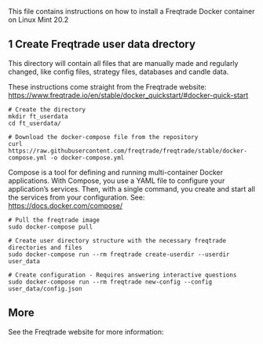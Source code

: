 This file contains instructions on how to install a Freqtrade Docker container on Linux Mint 20.2

## 1 Create Freqtrade user data drectory

This directory will contain all files that are manually made and regularly changed, like config files, strategy files, databases and candle data.

These instructions come straight from the Freqtrade website: https://www.freqtrade.io/en/stable/docker_quickstart/#docker-quick-start


```
# Create the directory
mkdir ft_userdata
cd ft_userdata/
```

```
# Download the docker-compose file from the repository
curl https://raw.githubusercontent.com/freqtrade/freqtrade/stable/docker-compose.yml -o docker-compose.yml
```

Compose is a tool for defining and running multi-container Docker applications. With Compose, you use a YAML file to configure your application’s services. Then, with a single command, you create and start all the services from your configuration. See: https://docs.docker.com/compose/

```
# Pull the freqtrade image
sudo docker-compose pull
```

```
# Create user directory structure with the necessary freqtrade directories and files
sudo docker-compose run --rm freqtrade create-userdir --userdir user_data
```

```
# Create configuration - Requires answering interactive questions
sudo docker-compose run --rm freqtrade new-config --config user_data/config.json
```

## More

See the Freqtrade website for more information:


